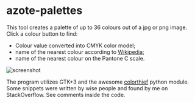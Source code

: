 # azote-palettes
This tool creates a palette of up to 36 colours out of a jpg or png image. Click a colour button to find:

- Colour value converted into CMYK color model;
- name of the nearest colour according to [Wikipedia](https://en.wikipedia.org/wiki/List_of_colors:_A%E2%80%93F);
- name of the nearest colour on the Pantone C scale.

![screenshot](http://nwg.pl/Lychee/uploads/big/cfb7214a58a6a31d6bbf3d7feab39361.jpg)

The program utilizes GTK+3 and the awesome [colorthief](https://github.com/fengsp/color-thief-py) python module. 
Some snippets were written by wise people and found by me on StackOverflow. See comments inside the code.
